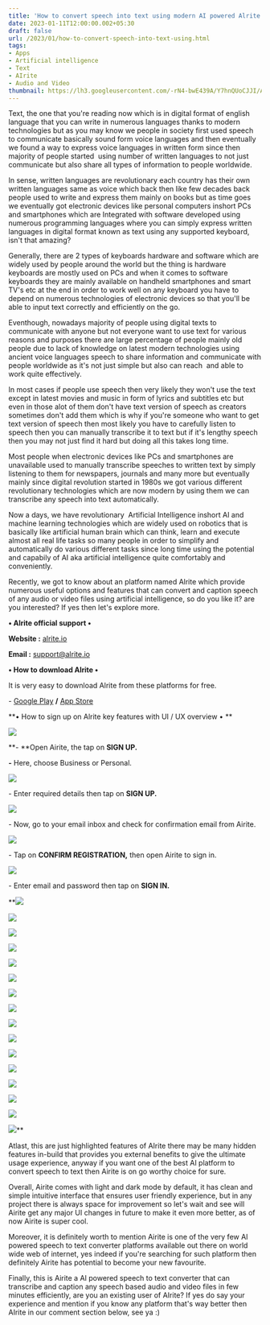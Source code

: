 ```yaml
---
title: 'How to convert speech into text using modern AI powered Alrite.'
date: 2023-01-11T12:00:00.002+05:30
draft: false
url: /2023/01/how-to-convert-speech-into-text-using.html
tags: 
- Apps
- Artificial intelligence
- Text
- AIrite
- Audio and Video
thumbnail: https://lh3.googleusercontent.com/-rN4-bwE439A/Y7hnQUoCJJI/AAAAAAAAQN8/4oB-8xzowvEy5eEVeue2LYlynXYKwipWgCNcBGAsYHQ/s1600/1673029434370780-0.png
---
```


  

Text, the one that you're reading now which is in digital format of english language that you can write in numerous languages thanks to modern technologies but as you may know we people in society first used speech to communicate basically sound form voice languages and then eventually we found a way to express voice languages in written form since then majority of people started  using number of written languages to not just communicate but also share all types of information to people worldwide.

  

In sense, written languages are revolutionary each country has their own written languages same as voice which back then like few decades back people used to write and express them mainly on books but as time goes we eventually got electronic devices like personal computers inshort PCs and smartphones which are Integrated with software developed using numerous programming languages where you can simply express written languages in digital format known as text using any supported keyboard, isn't that amazing?

  

Generally, there are 2 types of keyboards hardware and software which are widely used by people around the world but the thing is hardware keyboards are mostly used on PCs and when it comes to software keyboards they are mainly available on handheld smartphones and smart TV's etc at the end in order to work well on any keyboard you have to depend on numerous technologies of electronic devices so that you'll be able to input text correctly and efficiently on the go.

  

Eventhough, nowadays majority of people using digital texts to communicate with anyone but not everyone want to use text for various reasons and purposes there are large percentage of people mainly old people due to lack of knowledge on latest modern technologies using ancient voice languages speech to share information and communicate with people worldwide as it's not just simple but also can reach  and able to work quite effectively.

  

In most cases if people use speech then very likely they won't use the text except in latest movies and music in form of lyrics and subtitles etc but even in those alot of them don't have text version of speech as creators sometimes don't add them which is why if you're someone who want to get text version of speech then most likely you have to carefully listen to speech then you can manually transcribe it to text but if it's lengthy speech then you may not just find it hard but doing all this takes long time.

  

Most people when electronic devices like PCs and smartphones are unavailable used to manually transcribe speeches to written text by simply listening to them for newspapers, journals and many more but eventually mainly since digital revolution started in 1980s we got various different revolutionary technologies which are now modern by using them we can transcribe any speech into text automatically.

  

Now a days, we have revolutionary  Artificial Intelligence inshort AI and machine learning technologies which are widely used on robotics that is basically like artificial human brain which can think, learn and execute almost all real life tasks so many people in order to simplify and automatically do various different tasks since long time using the potential and capabily of AI aka artificial intelligence quite comfortably and conveniently.

  

Recently, we got to know about an platform named Alrite which provide numerous useful options and features that can convert and caption speech of any audio or video files using artificial intelligence, so do you like it? are you interested? If yes then let's explore more.

  

**• Alrite official support •**

**Website :** [alrite.io](http://alrite.io)

**Email :** [support@alrite.io](mailto:support@alrite.io)

**• How to download Alrite •**

It is very easy to download Alrite from these platforms for free.

  

\- [Google Play](https://play.google.com/store/apps/details?id=com.regens.alrite_mobile) **/** [App Store](https://apps.apple.com/in/app/alrite/id1502424771)

  

**• How to sign up on Alrite key features with UI / UX overview • **

 **![](https://lh3.googleusercontent.com/-JQ5IOpPExxw/Y7jrykQPNiI/AAAAAAAAQPY/ph0U-7XrcjkrNSgTRhXy8tgUh-d6MeeYQCNcBGAsYHQ/s1600/1673063366636599-0.png)** 

**\- **Open Airite, the tap on **SIGN UP.**

**\-** Here, choose Business or Personal.

  

 ![](https://lh3.googleusercontent.com/--oGi4bYPWPY/Y7jrxkWa56I/AAAAAAAAQPU/W-B9xRze-cMXh3r2QRazr9z_I1x0jV2EQCNcBGAsYHQ/s1600/1673063362652419-1.png) 

  

\- Enter required details then tap on **SIGN UP.**

 **![](https://lh3.googleusercontent.com/-5UxI_ZHaJKs/Y7jrwp0P7CI/AAAAAAAAQPQ/T3DKQR6GFmsQT9hJJfaLTy46qswf6G73gCNcBGAsYHQ/s1600/1673063358642773-2.png)** 

\- Now, go to your email inbox and check for confirmation email from Airite.

  

 ![](https://lh3.googleusercontent.com/-zo9yt1mpVFY/Y7jrvuZVDjI/AAAAAAAAQPI/mjsAKYwUhkocSNzB4GEwrbUfvk-NfFHfQCNcBGAsYHQ/s1600/1673063353939783-3.png) 

  

\- Tap on **CONFIRM REGISTRATION,** then open Airite to sign in.

  

 ![](https://lh3.googleusercontent.com/-yRI_Qsv0nWM/Y7jruXRQfbI/AAAAAAAAQPE/PlT6H9A3XKMaqSQhBstJI0Gg4v50UtflQCNcBGAsYHQ/s1600/1673063350188244-4.png) 

  

\- Enter email and password then tap on **SIGN IN.**

 **![](https://lh3.googleusercontent.com/-n5khn7S0YME/Y7jrtgZBLbI/AAAAAAAAQPA/pS_I8jPJYm0KWZbd16UwkPJDC6PbLArJQCNcBGAsYHQ/s1600/1673063346110197-5.png) 

 ![](https://lh3.googleusercontent.com/-7sBQ6twLoQA/Y7jrseuWLOI/AAAAAAAAQO8/vViBVJTnoW0PHgP9rDEU-on-iA1gvmTMQCNcBGAsYHQ/s1600/1673063340658612-6.png) 

 ![](https://lh3.googleusercontent.com/-K--mj8pE21Y/Y7jrrLiMkHI/AAAAAAAAQO4/YKmvsCGJa1M40LeXXi_K0zbOchYLZ3x8ACNcBGAsYHQ/s1600/1673063336554868-7.png) 

 ![](https://lh3.googleusercontent.com/-W5IMkRMPAnY/Y7jrqNwGiiI/AAAAAAAAQO0/2a59ijL-xiMOpve-x8rK8ecEepm62GuFACNcBGAsYHQ/s1600/1673063331808948-8.png) 

 ![](https://lh3.googleusercontent.com/-KUzLcBUu-4U/Y7jro5UJGaI/AAAAAAAAQOw/wO1melFYe1MWxePLD703gnSe5YM9GyAIwCNcBGAsYHQ/s1600/1673063327603432-9.png) 

 ![](https://lh3.googleusercontent.com/-QHUxN20rImI/Y7jrn6ZXoSI/AAAAAAAAQOs/-zbSqlCDP3Mq6W2Gj90C7P415-1_GMPSgCNcBGAsYHQ/s1600/1673063323278769-10.png) 

 ![](https://lh3.googleusercontent.com/--lxoC6eVDU4/Y7jrmu8doUI/AAAAAAAAQOo/BW8AOwa6Z4YWFVR84umJ0Ynx9iysdnwPACNcBGAsYHQ/s1600/1673063318947983-11.png) 

 ![](https://lh3.googleusercontent.com/-8LJDY21nVA4/Y7jrlhtsyII/AAAAAAAAQOk/kU_UGXIJvA49dvIGPb4ojFGBVkG7882rACNcBGAsYHQ/s1600/1673063314860438-12.png) 

 ![](https://lh3.googleusercontent.com/-N3noPzmTSS0/Y7jrkkOcXMI/AAAAAAAAQOg/LEQXS1uBhPs1B2xABQQkzV5_xldP4djZACNcBGAsYHQ/s1600/1673063310563287-13.png) 

 ![](https://lh3.googleusercontent.com/-OyWgrkFYOm4/Y7jrjvLQdYI/AAAAAAAAQOc/XXp0nhzvZWMYSVTPFkA_ZtgL-d8ok_mHgCNcBGAsYHQ/s1600/1673063305134973-14.png) 

 ![](https://lh3.googleusercontent.com/-0yflGm_o_jY/Y7jriM7eawI/AAAAAAAAQOY/NPBeoOTC5LsKeu0pDC7Qp5iYR-KA3UtrwCNcBGAsYHQ/s1600/1673063301059831-15.png) 

 ![](https://lh3.googleusercontent.com/--49zQMTi0R8/Y7jrhMoyIoI/AAAAAAAAQOU/-Gl_pZcSwI8__iecQxP7hteu80H3uGIMgCNcBGAsYHQ/s1600/1673063297177576-16.png) 

 ![](https://lh3.googleusercontent.com/-MoMAkyERfuQ/Y7jrgKwNI3I/AAAAAAAAQOQ/Bf1IyeOdBvUEaN9nvRdy66WjiSQhwToeQCNcBGAsYHQ/s1600/1673063292673068-17.png) 

 ![](https://lh3.googleusercontent.com/-0sd3VfCR4GI/Y7jrfJJoPUI/AAAAAAAAQOM/NN30HogCwdcCnFzHaW2wQ6s1mcIp5iyVwCNcBGAsYHQ/s1600/1673063288659552-18.png) 

 ![](https://lh3.googleusercontent.com/-eO9fJABQy8s/Y7jreJl77XI/AAAAAAAAQOI/YtF5rEUWuvYGlA4TD_HLQ2Rf_d7SjxWTgCNcBGAsYHQ/s1600/1673063284583928-19.png) 

 ![](https://lh3.googleusercontent.com/-suzqqwQ5Q0U/Y7jrdMoqBUI/AAAAAAAAQOE/U0bvZIkazxoK1s_NN3DV4rupAaLLoDfCQCNcBGAsYHQ/s1600/1673063280718644-20.png)** 

Atlast, this are just highlighted features of AIrite there may be many hidden features in-build that provides you external benefits to give the ultimate usage experience, anyway if you want one of the best AI platform to convert speech to text then Airite is on go worthy choice for sure.

  

Overall, Airite comes with light and dark mode by default, it has clean and simple intuitive interface that ensures user friendly experience, but in any project there is always space for improvement so let's wait and see will Airite get any major UI changes in future to make it even more better, as of now Airite is super cool.

  

Moreover, it is definitely worth to mention Airite is one of the very few AI powered speech to text converter platforms available out there on world wide web of internet, yes indeed if you're searching for such platform then definitely Airite has potential to become your new favourite.

  

Finally, this is Airite a AI powered speech to text converter that can transcribe and caption any speech based audio and video files in few minutes efficiently, are you an existing user of AIrite? If yes do say your experience and mention if you know any platform that's way better then AIrite in our comment section below, see ya :)